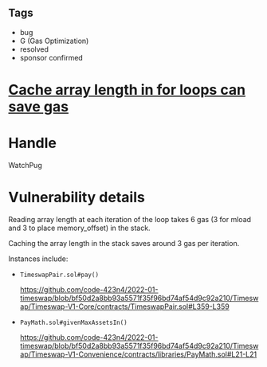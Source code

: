 ## Tags

- bug
- G (Gas Optimization)
- resolved
- sponsor confirmed

# [Cache array length in for loops can save gas](https://github.com/code-423n4/2022-01-timeswap-findings/issues/151) 

# Handle

WatchPug


# Vulnerability details

Reading array length at each iteration of the loop takes 6 gas (3 for mload and 3 to place memory_offset) in the stack.

Caching the array length in the stack saves around 3 gas per iteration.

Instances include:

- `TimeswapPair.sol#pay()`

    https://github.com/code-423n4/2022-01-timeswap/blob/bf50d2a8bb93a5571f35f96bd74af54d9c92a210/Timeswap/Timeswap-V1-Core/contracts/TimeswapPair.sol#L359-L359


- `PayMath.sol#givenMaxAssetsIn()`

    https://github.com/code-423n4/2022-01-timeswap/blob/bf50d2a8bb93a5571f35f96bd74af54d9c92a210/Timeswap/Timeswap-V1-Convenience/contracts/libraries/PayMath.sol#L21-L21


